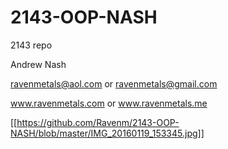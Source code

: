 # 2143-OOP-NASH
2143 repo

Andrew Nash

ravenmetals@aol.com or ravenmetals@gmail.com


www.ravenmetals.com or www.ravenmetals.me


[[https://github.com/Ravenm/2143-OOP-NASH/blob/master/IMG_20160119_153345.jpg]]

